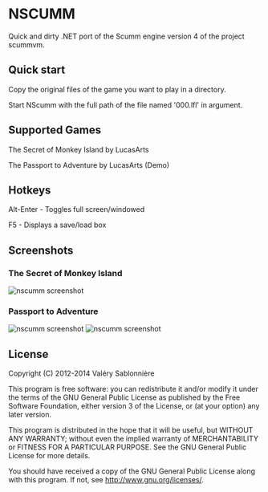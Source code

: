 NSCUMM
======

Quick and dirty .NET port of the Scumm engine version 4 of the project scummvm.

Quick start
-----------

Copy the original files of the game you want to play in a directory.

Start NScumm with the full path of the file named '000.lfl' in argument.

Supported Games
---------------

The Secret of Monkey Island by LucasArts

The Passport to Adventure by LucasArts (Demo)

Hotkeys
-------

Alt-Enter              - Toggles full screen/windowed

F5                     - Displays a save/load box


Screenshots
-----------

### The Secret of Monkey Island

![nscumm screenshot](https://raw.github.com/scemino/nscumm/master/Doc/Images/MonkeyIsland.png "The Secret of Monkey Island")

### Passport to Adventure

![nscumm screenshot](https://raw.github.com/scemino/nscumm/master/Doc/Images/Indy3.png "Indiana Jones 3")
![nscumm screenshot](https://raw.github.com/scemino/nscumm/master/Doc/Images/Loom.png "Loom")

License
-------

Copyright (C) 2012-2014  Valéry Sablonnière

This program is free software: you can redistribute it and/or modify
it under the terms of the GNU General Public License as published by
the Free Software Foundation, either version 3 of the License, or
(at your option) any later version.

This program is distributed in the hope that it will be useful,
but WITHOUT ANY WARRANTY; without even the implied warranty of
MERCHANTABILITY or FITNESS FOR A PARTICULAR PURPOSE.  See the
GNU General Public License for more details.

You should have received a copy of the GNU General Public License
along with this program.  If not, see <http://www.gnu.org/licenses/>.

